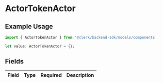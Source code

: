 # ActorTokenActor

## Example Usage

```typescript
import { ActorTokenActor } from '@clerk/backend-sdk/models/components';

let value: ActorTokenActor = {};
```

## Fields

| Field | Type | Required | Description |
| ----- | ---- | -------- | ----------- |
